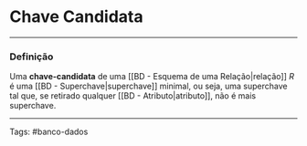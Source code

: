 
# Chave Candidata

---

### Definição

Uma **chave-candidata** de uma [[BD - Esquema de uma Relação|relação]] $R$ é uma [[BD - Superchave|superchave]] minimal, ou seja, uma superchave tal que, se retirado qualquer [[BD - Atributo|atributo]], não é mais superchave.

---

Tags: #banco-dados

